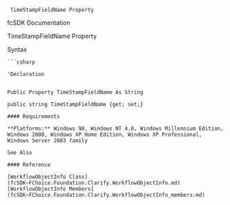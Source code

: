 ﻿     TimeStampFieldName Property                                                   

fcSDK Documentation

TimeStampFieldName Property

Syntax

```vbnet
```csharp

'Declaration
 

Public Property TimeStampFieldName As String

public string TimeStampFieldName {get; set;}

#### Requirements

**Platforms:** Windows 98, Windows NT 4.0, Windows Millennium Edition, Windows 2000, Windows XP Home Edition, Windows XP Professional, Windows Server 2003 family

See Also

#### Reference

[WorkflowObjectInfo Class](fcSDK~FChoice.Foundation.Clarify.WorkflowObjectInfo.md)  
[WorkflowObjectInfo Members](fcSDK~FChoice.Foundation.Clarify.WorkflowObjectInfo_members.md)